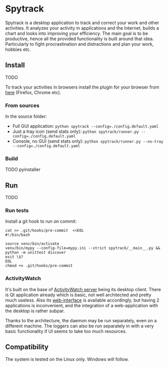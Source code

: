 # Spytrack

Spytrack is a desktop application to track and correct your work and other activities.
It analyzes your activity in applications and the Internet, builds a chart and looks into improving your efficiency.
The main goal is to be productive, hence all the provided functionality is built around that idea. Particularly to
fight procrastination and distractions and plan your work, hobbies etc.

## Install

TODO

To track your activities in browsers install the plugin for your browser from 
[here](https://github.com/ActivityWatch/aw-watcher-web) (Firefox, Chrome etc).

### From sources

In the source folder:

- Full GUI application: `python spytrack --config=./config.default.yaml`
- Just a tray icon (send stats only): `python spytrack/runner.py --config=./config.default.yaml`
- Console, no GUI (send stats only): `python spytrack/runner.py --no-tray --config=./config.default.yaml`

### Build

TODO pyinstaller

## Run

TODO

### Run tests

Install a git hook to run on commit:
```
cat >> .git/hooks/pre-commit  <<EOL
#!/bin/bash

source venv/bin/activate
venv/bin/mypy --config-file=mypy.ini --strict spytrack/__main__.py && python -m unittest discover
exit \$?
EOL
chmod +x .git/hooks/pre-commit
```

### ActivityWatch

It's built on the base of [ActivityWatch server](https://github.com/ActivityWatch/aw-server/) being its desktop client. 
There is Qt application already which is basic, not well architected and pretty much useless. 
Also its [web-interface](http://localhost:5600) is available accordingly,
but having 2 applications is inconvenient, and the integration of a web-application with the desktop is rather subpar.

Thanks to the architecture, the daemon may be run separately, even on a different machine.
The loggers can also be run separately in with a very basic functionality if UI seems to take too much resources.

## Compatibility

The system is tested on the Linux only. Windows will follow.
